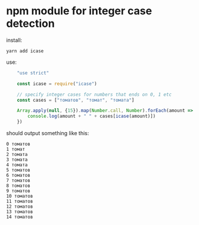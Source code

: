 # npm module for integer case detection

install:

    yarn add icase

use:

```javascript
    "use strict"

    const icase = require("icase")

    // specify integer cases for numbers that ends on 0, 1 etc
    const cases = ["томатов", "томат", "томата"]

    Array.apply(null, {15}).map(Number.call, Number).forEach(amount => {
        console.log(amount + " " + cases[icase(amount)])
    })
```

should output something like this:

    0 томатов
    1 томат
    2 томата
    3 томата
    4 томата
    5 томатов
    6 томатов
    7 томатов
    8 томатов
    9 томатов
    10 томатов
    11 томатов
    12 томатов
    13 томатов
    14 томатов
